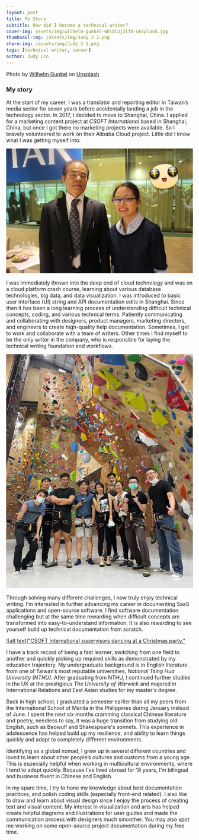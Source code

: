 ```yaml
---
layout: post
title: My Story
subtitle: How did I become a technical writer?
cover-img: assets/img/wilhelm-gunkel-6bibCUj3lfA-unsplash.jpg
thumbnail-img: /assets/img/Judy_3 2.png
share-img: /assets/img/Judy_3 1.png
tags: [technical writer, career]
author: Judy Lin
---
```

Photo by <a href="https://unsplash.com/@wilhelmgunkel?utm_content=creditCopyText&utm_medium=referral&utm_source=unsplash">Wilhelm Gunkel</a> on <a href="https://unsplash.com/photos/black-and-white-typewriter-on-white-table-6bibCUj3lfA?utm_content=creditCopyText&utm_medium=referral&utm_source=unsplash">Unsplash</a>

### My story

At the start of my career, I was a translator and reporting editor in Taiwan’s media sector for seven years before accidentally landing a job in the technology sector. In 2017, I decided to move to Shanghai, China. I  applied for a marketing content project at *CSOFT International* based in Shanghai, China, but once I got there no marketing projects were available. So I bravely volunteered to work on their Alibaba Cloud project. Little did I know what I was getting myself into.

![alt text](/assets/img/shuji_nakamura_judy.jpg "Interviewing Nobel Prize laurete Shuji Nakamura, the father of white Light Emitting Diodes(LEDs).")

I was immediately thrown into the deep end of cloud technology and was on a cloud platform crash course, learning about various database technologies, big data, and data visualization. I was introduced to basic user interface (UI) string and API documentation edits in Shanghai. Since then it has been a long learning process of understanding difficult technical concepts, coding, and various technical terms. Patiently communicating and collaborating with designers, product managers, marketing directors, and engineers to create high-quality help documentation. Sometimes, I get to work and collaborate with a team of writers. Other times I find myself to be the only writer in the company, who is responsible for laying the technical writing foundation and workflows.

![alt text](/assets/img/ubiquiti_photo.jpg "Me at a Ubiquiti team build event.")

Through solving many different challenges, I now truly enjoy technical writing. I’m interested in further advancing my career in documenting SaaS applications and open-source software. I find software documentation challenging but at the same time rewarding when difficult concepts are transformed into easy-to-understand information. It is also rewarding to see yourself build up technical documentation from scratch.

[![alt text]"CSOFT International supervisors dancing at a Christmas party."](assets/videos/My%20Movie.mp4)

I have a track record of being a fast learner, switching from one field to another and quickly picking up required skills as demonstrated by my education trajectory. My undergraduate background is in English literature from one of Taiwan’s most reputable universities, *National Tsing Hua University (NTHU)*. After graduating from NTHU, I continued further studies in the UK at the prestigious *The University of Warwick* and majored in International Relations and East Asian studies for my master's degree.

Back in high school, I graduated a semester earlier than all my peers from the International School of Manila in the Philippines during January instead of June. I spent the next six months cramming classical Chinese literature and poetry, needless to say, it was a huge transition from studying old English, such as Beowulf and Shakespeare's sonnets. This experience in adolescence has helped build up my resilience, and ability to learn things quickly and adapt to completely different environments.

Identifying as a global nomad, I grew up in several different countries and loved to learn about other people’s cultures and customs from a young age. This is especially helpful when working in multicultural environments, where I tend to adapt quickly. Because I’ve lived abroad for 18 years, I’m bilingual and business fluent in Chinese and English.

In my spare time, I try to hone my knowledge about best documentation practices, and polish coding skills (especially front-end related). I also like to draw and learn about visual design since I enjoy the process of creating text and visual content. My interest in visualization and arts has helped create helpful diagrams and illustrations for user guides and made the communication process with designers much smoother. You may also spot me working on some open-source project documentation during my free time.
  